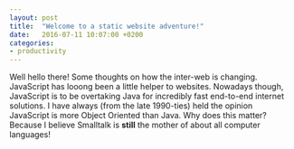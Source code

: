 ```yaml
---
layout: post
title:  "Welcome to a static website adventure!"
date:   2016-07-11 10:07:00 +0200
categories: 
- productivity
---
```

Well hello there!  Some thoughts on how the inter-web is changing.  JavaScript has looong been a little helper to websites.  Nowadays though, JavaScript is to be overtaking Java for incredibly fast end-to-end internet solutions.  I have always (from the late 1990-ties) held the opinion JavaScript is more Object Oriented than Java.  Why does this matter?  Because I believe Smalltalk is **still** the mother of about all computer languages!


